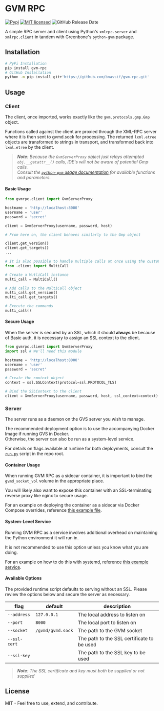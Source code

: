# GVM RPC
[![Pypi](https://img.shields.io/pypi/v/gvm-rpc)](https://pypi.org/project/gvm-rpc)
[![MIT licensed](https://img.shields.io/badge/license-MIT-green.svg)](https://raw.githubusercontent.com/bnassif/gvm-rpc/main/LICENSE)
![GitHub Release Date](https://img.shields.io/github/release-date/bnassif/gvm-rpc)

A simple RPC server and client using Python's `xmlrpc.server` and `xmlrpc.client` in tandem with Greenbone's `python-gvm` package.

## Installation
```bash
# PyPi Installation
pip install gvm-rpc
# GitHub Installation
python -m pip install git+'https://github.com/bnassif/gvm-rpc.git'
```

## Usage

### Client
The client, once imported, works exactly like the `gvm.protocols.gmp.Gmp` object.

Functions called against the client are proxied through the XML-RPC server where it is then sent to gvmd.sock for processing.
The returned `lxml.etree` objects are transformed to strings in transport, and transformed back into `lxml.etree` by the client.

> ***Note**:
Because the `GvmServerProxy` object just relays attempted `obj.__getattr__()` calls, IDE's will not be aware of potential Gmp calls.  
Consult the [`python-gvm` usage documentation](https://greenbone.github.io/python-gvm/api/gmpv224.html) for available functions and parameters.*

#### Basic Usage

```python
from gvmrpc.client import GvmServerProxy

hostname = 'http://localhost:8000'
username = 'user'
password = 'secret'

client = GvmServerProxy(username, password, host)

# From here on, the client behaves similarly to the Gmp object

client.get_version()
client.get_targets()
...

# It is also possible to handle multiple calls at once using the custom MultiCall class
from .client import MultiCall

# Create a MutliCall instance
multi_call = MultiCall()

# Add calls to the MultiCall object
multi_call.get_version()
multi_call.get_targets()

# Execute the commands
multi_call()
```

#### Secure Usage
When the server is secured by an SSL, which it should **always** be because of Basic auth, it is necessary to assign an SSL context to the client.

```python
from gvmrpc.client import GvmServerProxy
import ssl # We'll need this module

hostname = 'http://localhost:8000'
username = 'user'
password = 'secret'

# Create the context object
context = ssl.SSLContext(protocol=ssl.PROTOCOL_TLS)

# Bind the SSLContext to the client
client = GvmServerProxy(username, password, host, ssl_context=context)
```


### Server
The server runs as a daemon on the GVS server you wish to manage.

The recommended deployment option is to use the accompanying Docker Image if running GVS in Docker.  
Otherwise, the server can also be run as a system-level service.

For details on flags available at runtime for both deployments, consult the [`run.py`](run.py) script in the repo root.

#### Container Usage

When running GVM RPC as a sidecar container, it is important to bind the `gvmd_socket_vol` volume in the appropriate place.

You will likely also want to expose this container with an SSL-terminating reverse proxy like nginx to secure usage.

For an example on deploying the container as a sidecar via Docker Compose overrides, reference [this example file](include/docker-compose.override.yml).

#### System-Level Service

Running GVM RPC as a service involves additional overhead on maintaining the Python environment it will run in.

It is not recommended to use this option unless you know what you are doing.

For an example on how to do this with systemd, reference [this example service](include/gvm-xmlrpc.service).

#### Available Options

The provided runtime script defaults to serving without an SSL. Please review the options below and secure the server as necessary.

| flag | default | description|
|------|---------|------------|
| `--address` | `127.0.0.1` | The local address to listen on |
| `--port` | `8000` | The local port to listen on |
| `--socket` | `/gvmd/gvmd.sock` | The path to the GVM socket |
| `--ssl-cert` | | The path to the SSL certificate to be used |
| `--ssl-key` | | The path to the SSL key to be used |

> ***Note**: The SSL certificate and key must both be supplied or not supplied*

## License
MIT - Feel free to use, extend, and contribute.